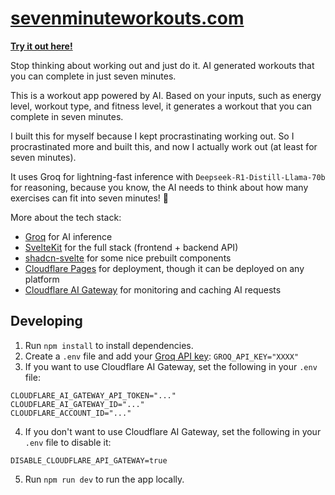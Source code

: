 # [sevenminuteworkouts.com](https://sevenminuteworkouts.com)

[**Try it out here!**](https://sevenminuteworkouts.com)

Stop thinking about working out and just do it. AI generated workouts that you can complete in just seven minutes.

This is a workout app powered by AI. Based on your inputs, such as energy level, workout type, and fitness level, it generates a workout that you can complete in seven minutes.

I built this for myself because I kept procrastinating working out. So I procrastinated more and built this, and now I actually work out (at least for seven minutes).

It uses Groq for lightning-fast inference with `Deepseek-R1-Distill-Llama-70b` for reasoning, because you know, the AI needs to think about how many exercises can fit into seven minutes! 🤪

More about the tech stack:
 - [Groq](https://groq.com) for AI inference
 - [SvelteKit](https://svelte.dev/) for the full stack (frontend + backend API)
 - [shadcn-svelte](https://next.shadcn-svelte.com/) for some nice prebuilt components
 - [Cloudflare Pages](https://pages.cloudflare.com/) for deployment, though it can be deployed on any platform
 - [Cloudflare AI Gateway](https://developers.cloudflare.com/ai-gateway/) for monitoring and caching AI requests

## Developing

1. Run `npm install` to install dependencies.
2. Create a `.env` file and add your [Groq API key](https://console.groq.com/keys): `GROQ_API_KEY="XXXX"`
3. If you want to use Cloudflare AI Gateway, set the following in your `.env` file:
```
CLOUDFLARE_AI_GATEWAY_API_TOKEN="..."
CLOUDFLARE_AI_GATEWAY_ID="..."
CLOUDFLARE_ACCOUNT_ID="..."
```
4. If you don't want to use Cloudflare AI Gateway, set the following in your `.env` file to disable it:
```
DISABLE_CLOUDFLARE_API_GATEWAY=true
```
5. Run `npm run dev` to run the app locally.